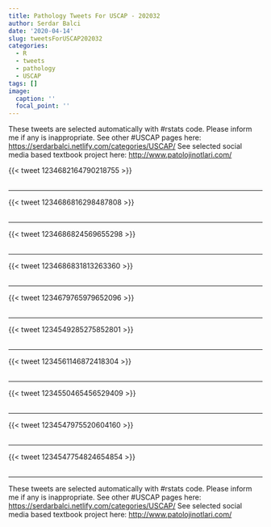 ```yaml
---
title: Pathology Tweets For USCAP - 202032
author: Serdar Balci
date: '2020-04-14'
slug: tweetsForUSCAP202032
categories:
  - R
  - tweets
  - pathology
  - USCAP
tags: []
image:
  caption: ''
  focal_point: ''
---
```



These tweets are selected automatically with #rstats code. Please inform me if any is inappropriate.
See other #USCAP pages here: https://serdarbalci.netlify.com/categories/USCAP/ 
See selected social media based textbook project here: http://www.patolojinotlari.com/

{{< tweet 1234682164790218755 >}}
<br>
<br>
<hr>
{{< tweet 1234686816298487808 >}}
<br>
<br>
<hr>
{{< tweet 1234686824569655298 >}}
<br>
<br>
<hr>
{{< tweet 1234686831813263360 >}}
<br>
<br>
<hr>
{{< tweet 1234679765979652096 >}}
<br>
<br>
<hr>
{{< tweet 1234549285275852801 >}}
<br>
<br>
<hr>
{{< tweet 1234561146872418304 >}}
<br>
<br>
<hr>
{{< tweet 1234550465456529409 >}}
<br>
<br>
<hr>
{{< tweet 1234547975520604160 >}}
<br>
<br>
<hr>
{{< tweet 1234547754824654854 >}}
<br>
<br>
<hr>


These tweets are selected automatically with #rstats code. Please inform me if any is inappropriate.
See other #USCAP pages here: https://serdarbalci.netlify.com/categories/USCAP/ 
See selected social media based textbook project here: http://www.patolojinotlari.com/
